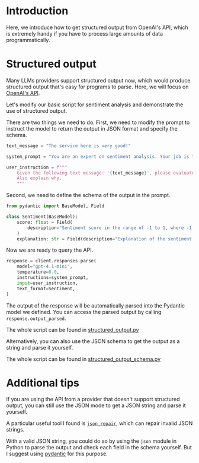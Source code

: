 # Introduction

Here, we introduce how to get structured output from OpenAI's API, which is extremely handy if you have to process large amounts of data programmatically.

# Structured output

Many LLMs providers support structured output now, which would produce structured output that's easy for programs to parse.
Here, we will focus on [OpenAI's API](https://platform.openai.com/docs/guides/structured-outputs?api-mode=responses).

Let's modify our basic script for sentiment analysis and demonstrate the use of structured output.

There are two things we need to do.
First, we need to modify the prompt to instruct the model to return the output in JSON format and specify the schema.

```python
text_message = "The service here is very good!"

system_prompt = "You are an expert on sentiment analysis. Your job is to evaluate the sentiment of the given text message."

user_instruction = f"""
    Given the following text message: '{text_message}', please evaluate its sentiment by giving a score in the range of -1 to 1, where -1 means negative and 1 means positive.
    Also explain why.
    """
```

Second, we need to define the schema of the output in the prompt.

```python
from pydantic import BaseModel, Field

class Sentiment(BaseModel):
    score: float = Field(
        description="Sentiment score in the range of -1 to 1, where -1 means negative and 1 means positive."
    )
    explanation: str = Field(description="Explanation of the sentiment score.")
```


Now we are ready to query the API.

```python
response = client.responses.parse(
    model="gpt-4.1-mini",
    temperature=0.0,
    instructions=system_prompt,
    input=user_instruction,
    text_format=Sentiment,
)
```

The output of the response will be automatically parsed into the Pydantic model we defined.
You can access the parsed output by calling `response.output_parsed`.

The whole script can be found in [structured_output.py](/structured_output/structured_output.py)

Alternatively, you can also use the JSON schema to get the output as a string and parse it yourself.

The whole script can be found in [structured_output_schema.py](/structured_output/structured_output_schema.py)

# Additional tips

If you are using the API from a provider that doesn't support structured output, you can still use the JSON mode to get a JSON string and parse it yourself.

A particular useful tool I found is [`json_repair`](https://github.com/mangiucugna/json_repair), which can repair invalid JSON strings.

With a valid JSON string, you could do so by using the `json` module in Python to parse the output and check each field in the schema yourself.
But I suggest using [pydantic](https://docs.pydantic.dev/latest) for this purpose.